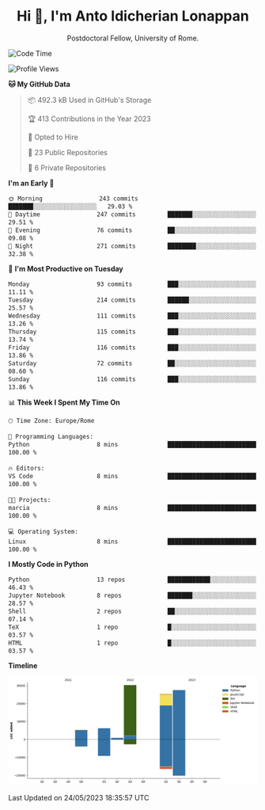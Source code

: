 
<h1 align="center">Hi 👋, I'm Anto Idicherian Lonappan</h1>
<p align="center">Postdoctoral Fellow, University of Rome. </p>


<!--START_SECTION:waka-->
![Code Time](http://img.shields.io/badge/Code%20Time-323%20hrs%2041%20mins-blue)

![Profile Views](http://img.shields.io/badge/Profile%20Views-0-blue)

**🐱 My GitHub Data** 

> 📦 492.3 kB Used in GitHub's Storage 
 > 
> 🏆 413 Contributions in the Year 2023
 > 
> 💼 Opted to Hire
 > 
> 📜 23 Public Repositories 
 > 
> 🔑 6 Private Repositories 
 > 
**I'm an Early 🐤** 

```text
🌞 Morning                243 commits         ███████░░░░░░░░░░░░░░░░░░   29.03 % 
🌆 Daytime                247 commits         ███████░░░░░░░░░░░░░░░░░░   29.51 % 
🌃 Evening                76 commits          ██░░░░░░░░░░░░░░░░░░░░░░░   09.08 % 
🌙 Night                  271 commits         ████████░░░░░░░░░░░░░░░░░   32.38 % 
```
📅 **I'm Most Productive on Tuesday** 

```text
Monday                   93 commits          ███░░░░░░░░░░░░░░░░░░░░░░   11.11 % 
Tuesday                  214 commits         ██████░░░░░░░░░░░░░░░░░░░   25.57 % 
Wednesday                111 commits         ███░░░░░░░░░░░░░░░░░░░░░░   13.26 % 
Thursday                 115 commits         ███░░░░░░░░░░░░░░░░░░░░░░   13.74 % 
Friday                   116 commits         ███░░░░░░░░░░░░░░░░░░░░░░   13.86 % 
Saturday                 72 commits          ██░░░░░░░░░░░░░░░░░░░░░░░   08.60 % 
Sunday                   116 commits         ███░░░░░░░░░░░░░░░░░░░░░░   13.86 % 
```


📊 **This Week I Spent My Time On** 

```text
🕑︎ Time Zone: Europe/Rome

💬 Programming Languages: 
Python                   8 mins              █████████████████████████   100.00 % 

🔥 Editors: 
VS Code                  8 mins              █████████████████████████   100.00 % 

🐱‍💻 Projects: 
marcia                   8 mins              █████████████████████████   100.00 % 

💻 Operating System: 
Linux                    8 mins              █████████████████████████   100.00 % 
```

**I Mostly Code in Python** 

```text
Python                   13 repos            ████████████░░░░░░░░░░░░░   46.43 % 
Jupyter Notebook         8 repos             ███████░░░░░░░░░░░░░░░░░░   28.57 % 
Shell                    2 repos             ██░░░░░░░░░░░░░░░░░░░░░░░   07.14 % 
TeX                      1 repo              █░░░░░░░░░░░░░░░░░░░░░░░░   03.57 % 
HTML                     1 repo              █░░░░░░░░░░░░░░░░░░░░░░░░   03.57 % 
```



**Timeline**

![Lines of Code chart](https://raw.githubusercontent.com/antolonappan/antolonappan/main/assets/bar_graph.png)


 Last Updated on 24/05/2023 18:35:57 UTC
<!--END_SECTION:waka-->
